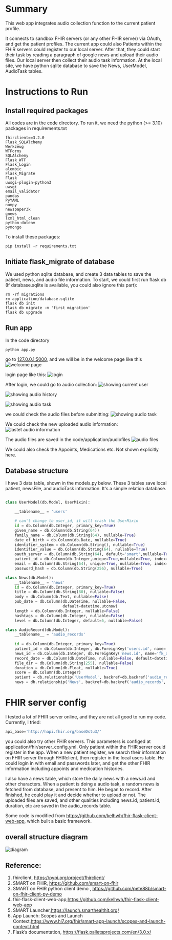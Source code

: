 # Summary
This web app integrates audio collection function to the current patient profile.

It connects to sandbox FHIR servers (or any other FHIR server) via OAuth, and get the patient profiles. The current app could also Patients within the FHIR servers could register to our local server. After that, they could start their task by reading a paragraph of google news and upload their audio files. Our local server then collect their audio task information. At the local site, we have python sqlite database to save the News, UserModel, AudioTask tables.

# Instructions to Run
## Install required packages
All codes are in the code directory. To run it, we need the python (>= 3.10) packages in requirements.txt
```
fhirclient==3.2.0
Flask_SQLAlchemy
Werkzeug
WTForms
SQLAlchemy
Flask_WTF
Flask_Login
alembic
Flask_Migrate
Flask
uwsgi-plugin-python3
uwsgi
email_validator
pandas
PyYAML
numpy
newspaper3k
gnews
lxml_html_clean
python-dotenv
pymongo

```
To install these packages:
```
pip install -r requirements.txt
```

## Initiate flask_migrate of database
We used python sqlite database, and create 3 data tables to save the patient, news, and audio file information. To start, we could first run flask db (If database.sqlite is available, you could also ignore this part):
```
rm -rf migrations
rm application/database.sqlite
flask db init
flask db migrate -m 'first migration'
flask db upgrade
```

## Run app
In the code directory
```
python app.py
```
go to [127.0.0.1:5000](127.0.0.1:5000), and we will be in the welcome page like this
![welcome page](documents/p1.png)

login page like this: ![login](documents/p2.png)

After login, we could go to audio collection:
![showing current user](documents/p3.png)

![showing audio history](documents/p4.png)

![showing audio task](documents/p5.png)

we could check the audio files before submitting:
![showing audio task](documents/p6.png)

We could check the new uploaded audio information:
![lastet audio information](documents/p7.png)

The audio files are saved in the code/application/audiofiles
![audio files](documents/p8.png)

We could also check the Appoints, Medications etc. Not shown explicitly here.

## Database structure
I have 3 data table, shown in the models.py below. These 3 tables save local patient, newsFile, and audioTask information. It's a simple relation database.


```python

class UserModel(db.Model, UserMixin):

    __tablename__ = 'users'

    # can't change to user_id, it will crash the UserMixin
    id = db.Column(db.Integer, primary_key=True)
    given_name = db.Column(db.String(64))
    family_name = db.Column(db.String(64), nullable=True)
    date_of_birth = db.Column(db.Date, nullable=True)
    identifier_system = db.Column(db.String(), nullable=True)
    identifier_value = db.Column(db.String(64), nullable=True)
    oauth_server = db.Column(db.String(64), default='smart',nullable=True)
    patient_id = db.Column(db.Integer,unique=True,nullable=True, index=True, name='idx_patient_id')
    email = db.Column(db.String(64), unique=True, nullable=True, index=True, name='idx_user_email')
    password_hash = db.Column(db.String(256), nullable=True)

class News(db.Model):
    __tablename__ = 'news'
    id = db.Column(db.Integer, primary_key=True)
    title = db.Column(db.String(80), nullable=False)
    body = db.Column(db.Text, nullable=False)
    pub_date = db.Column(db.DateTime, nullable=False,
                         default=datetime.utcnow)
    length = db.Column(db.Integer, nullable=False)
    hashtags = db.Column(db.Integer, nullable=False)
    level = db.Column(db.Integer, default=5, nullable=False)

class AudioRecord(db.Model):
    __tablename__ = 'audio_records'
    
    id = db.Column(db.Integer, primary_key=True)
    patient_id = db.Column(db.Integer, db.ForeignKey('users.id', name='fk_audio_record_user_id'), nullable=False)
    news_id = db.Column(db.Integer, db.ForeignKey('news.id', name='fk_audio_record_news_id'), nullable=False)
    record_date = db.Column(db.DateTime, nullable=False, default=datetime.utcnow)
    file_dir = db.Column(db.String(255), nullable=False)
    duration = db.Column(db.Float, nullable=True)
    score = db.Column(db.Integer)
    patient = db.relationship('UserModel', backref=db.backref('audio_records', lazy='dynamic'))
    news = db.relationship('News', backref=db.backref('audio_records', lazy='dynamic'))

```

# FHIR server config
I tested a lot of FHIR server online, and they are not all good to run my code. Currently, I tried:
```python
api_base='http://hapi.fhir.org/baseDstu3/'
```
you could also try other FHIR servers. This parameters is configed at application/fhir/server_config.yml. Only patient within the FHIR server could register in the app. When a new patient register, we search their information on FHIR server through FHIRclient, then register in the local users table. He could login in with email and passwords later, and get the other FHIR information including appoints and medication histories.

I also have a news table, which store the daily news with a news.id and other characters. When a patient is doing a audio task, a random news is fetched from database, and present to him. He began to record. After finished, he could play it and decide whether to upload or not. The uploaded files are saved, and other qualities including news.id, patient.id, duration, etc are saved in the audio_records table.

Some code is modified from https://github.com/kelhwh/fhir-flask-client-web-app, which built a basic framework.

## overall structure diagram
![diagram](documents/overallStructure.png)

## Reference:
1. fhirclient, https://pypi.org/project/fhirclient/
2. SMART on FHIR, https://github.com/smart-on-fhir
3. SMART on FHIR python client demo
, https://github.com/pete88b/smart-on-fhir-client-py-demo
4. fhir-flask-client-web-app,https://github.com/kelhwh/fhir-flask-client-web-app
5. SMART Launcher,https://launch.smarthealthit.org/
6. App Launch: Scopes and Launch Context,https://www.hl7.org/fhir/smart-app-launch/scopes-and-launch-context.html
7. Flask’s documentation, https://flask.palletsprojects.com/en/3.0.x/